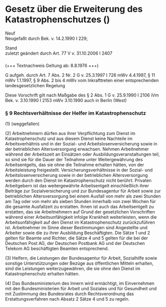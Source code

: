 Gesetz über die Erweiterung des Katastrophenschutzes ()
=======================================================

Neuf  
Neugefaßt durch Bek. v. 14.2.1990 I 229;

Stand  
zuletzt geändert durch Art. 77 V v. 31.10.2006 I 2407

### 

(+++ Textnachweis Geltung ab: 8.8.1976 +++)

G aufgeh. durch Art. 7 Abs. 2 Nr. 2 G v. 25.3.1997 I 726 mWv 4.4.1997, § 11 mWv 1.1.1997, § 9 Abs. 2 bis 4 mWv vom Inkrafttreten einer entsprechenden landesgesetzlichen Regelung

Diese Vorschrift gilt nach Maßgabe des § 2 Abs. 1 G v. 25.9.1990 I 2106 iVm Bek. v. 3.10.1990 I 2153 mWv 3.10.1990 auch in Berlin (West)

### § 9 Rechtsverhältnisse der Helfer im Katastrophenschutz

(1) (weggefallen)

(2) Arbeitnehmern dürfen aus ihrer Verpflichtung zum Dienst im Katastrophenschutz und aus diesem Dienst keine Nachteile im Arbeitsverhältnis und in der Sozial- und Arbeitslosenversicherung sowie in der betrieblichen Altersversorgung erwachsen. Nehmen Arbeitnehmer während der Arbeitszeit an Einsätzen oder Ausbildungsveranstaltungen teil, so sind sie für die Dauer der Teilnahme unter Weitergewährung des Arbeitsentgelts, das sie ohne die Teilnahme erhalten hätten, von der Arbeitsleistung freigestellt. Versicherungsverhältnisse in der Sozial- und Arbeitslosenversicherung sowie in der betrieblichen Altersversorgung werden durch den Dienst im Katastrophenschutz nicht berührt. Privaten Arbeitgebern ist das weitergewährte Arbeitsentgelt einschließlich ihrer Beiträge zur Sozialversicherung und zur Bundesagentur für Arbeit sowie zur betrieblichen Altersversorgung bei einem Ausfall von mehr als zwei Stunden am Tag oder von mehr als sieben Stunden innerhalb von zwei Wochen für die gesamte Ausfallzeit zu erstatten. Ihnen ist auch das Arbeitsentgelt zu erstatten, das sie Arbeitnehmern auf Grund der gesetzlichen Vorschriften während einer Arbeitsunfähigkeit infolge Krankheit weiterleisten, wenn die Arbeitsunfähigkeit auf den Dienst im Katastrophenschutz zurückzuführen ist. Arbeitnehmer im Sinne dieser Bestimmungen sind Angestellte und Arbeiter sowie die zu ihrer Ausbildung Beschäftigten. Die Sätze 1 und 2 gelten für Beamte und Richter, die Sätze 4 und 5 gelten für die bei der Deutschen Post AG, der Deutschen Postbank AG und der Deutschen Telekom AG beschäftigten Beamten entsprechend.

(3) Helfern, die Leistungen der Bundesagentur für Arbeit, Sozialhilfe sowie sonstige Unterstützungen oder Bezüge aus öffentlichen Mitteln erhalten, sind die Leistungen weiterzugewähren, die sie ohne den Dienst im Katastrophenschutz erhalten hätten.

(4) Das Bundesministerium des Innern wird ermächtigt, im Einvernehmen mit den Bundesministerien für Arbeit und Soziales und für Gesundheit und mit Zustimmung des Bundesrates durch Rechtsverordnung das Erstattungsverfahren nach Absatz 2 Sätze 4 und 5 zu regeln.
